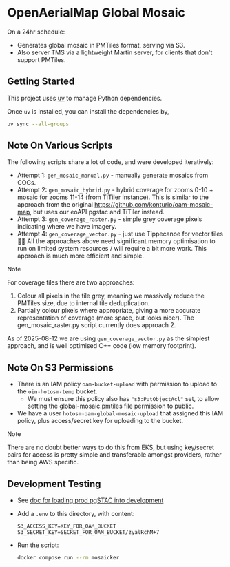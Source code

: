 # OpenAerialMap Global Mosaic

On a 24hr schedule:

- Generates global mosaic in PMTiles format, serving via S3.
- Also server TMS via a lightweight Martin server, for clients that
  don't support PMTiles.

## Getting Started

This project uses [uv](https://docs.astral.sh/uv/getting-started/installation/)
to manage Python dependencies.

Once `uv` is installed, you can install the dependencies by,

```bash
uv sync --all-groups
```

## Note On Various Scripts

The following scripts share a lot of code, and were developed iteratively:

- Attempt 1: `gen_mosaic_manual.py` - manually generate mosaics from COGs.
- Attempt 2: `gen_mosaic_hybrid.py` - hybrid coverage for zooms 0-10 + mosaic
  for zooms 11-14 (from TiTiler instance). This is similar to the approach from
  the original <https://github.com/konturio/oam-mosaic-map>, but uses our eoAPI
  pgstac and TiTiler instead.
- Attempt 3: `gen_coverage_raster.py` - simple grey coverage pixels indicating
  where we have imagery.
- Attempt 4: `gen_coverage_vector.py` - just use Tippecanoe for vector tiles 🤦‍♂️
  All the approaches above need significant memory optimisation to run on
  limited system resources / will require a bit more work. This approach
  is much more efficient and simple.

> [!NOTE]
> For coverage tiles there are two approaches:
>
> 1. Colour all pixels in the tile grey, meaning we massively reduce the
>    PMTiles size, due to internal tile deduplication.
> 2. Partially colour pixels where appropriate, giving a more accurate
>    representation of coverage (more space, but looks nicer).
>    The gen_mosaic_raster.py script currently does approach 2.

As of 2025-08-12 we are using `gen_coverage_vector.py` as the
simplest approach, and is well optimised C++ code
(low memory footprint).

## Note On S3 Permissions

- There is an IAM policy `oam-bucket-upload` with permission to upload
  to the `oin-hotosm-temp` bucket.
  - We must ensure this policy also has `"s3:PutObjectAcl"` set, to allow
    setting the global-mosaic.pmtiles file permission to public.
- We have a user `hotosm-oam-global-mosaic-upload` that assigned this
  IAM policy, plus access/secret key for uploading to the bucket.

> [!NOTE]
> There are no doubt better ways to do this from EKS, but using key/secret
> pairs for access is pretty simple and transferable amongst providers,
> rather than being AWS specific.

## Development Testing

- See [doc for loading prod pgSTAC into development](../../docs/backup-prod-pgstac.md)
- Add a `.env` to this directory, with content:

  ```dotenv
  S3_ACCESS_KEY=KEY_FOR_OAM_BUCKET
  S3_SECRET_KEY=SECRET_FOR_OAM_BUCKET/zyalRchM+7
  ```

- Run the script:

  ```bash
  docker compose run --rm mosaicker
  ```
